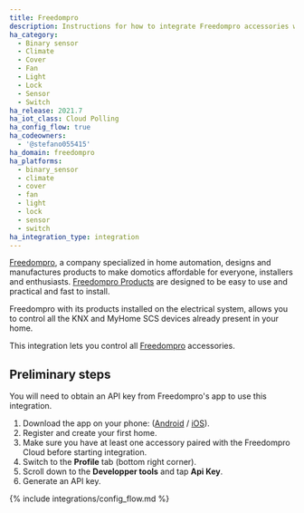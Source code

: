 ```yaml
---
title: Freedompro
description: Instructions for how to integrate Freedompro accessories within Home Assistant.
ha_category:
  - Binary sensor
  - Climate
  - Cover
  - Fan
  - Light
  - Lock
  - Sensor
  - Switch
ha_release: 2021.7
ha_iot_class: Cloud Polling
ha_config_flow: true
ha_codeowners:
  - '@stefano055415'
ha_domain: freedompro
ha_platforms:
  - binary_sensor
  - climate
  - cover
  - fan
  - light
  - lock
  - sensor
  - switch
ha_integration_type: integration
---
```


[Freedompro](https://freedompro.eu/), a company specialized in home automation, designs and manufactures products to make domotics affordable for everyone, installers and enthusiasts. [Freedompro Products](https://freedompro.eu/collections/easykon) are designed to be easy to use and practical and fast to install.

Freedompro with its products installed on the electrical system, allows you to control all the KNX and MyHome SCS devices already present in your home.

This integration lets you control all [Freedompro](https://freedompro.eu/) accessories.

## Preliminary steps

You will need to obtain an API key from Freedompro's app to use this integration.

1. Download the app on your phone: ([Android](https://play.google.com/store/apps/details?id=eu.freedompro.app&hl=en&gl=US) / [iOS](https://apps.apple.com/en/app/freedompro/id1598082027)).
2. Register and create your first home.
3. Make sure you have at least one accessory paired with the Freedompro Cloud before starting integration.
4. Switch to the **Profile** tab (bottom right corner).
5. Scroll down to the **Developper tools** and tap **Api Key**.
6. Generate an API key.

{% include integrations/config_flow.md %}
